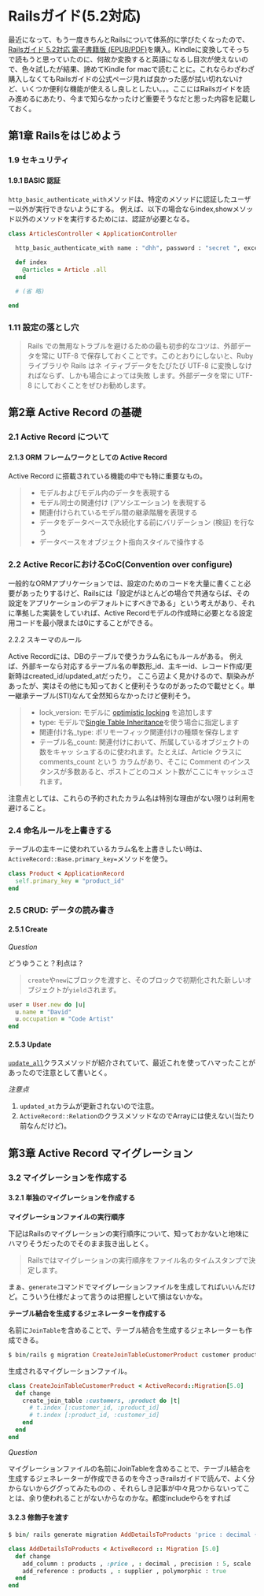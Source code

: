 # Railsガイド(5.2対応)

最近になって、もう一度きちんとRailsについて体系的に学びたくなったので、[Railsガイド 5.2対応 電子書籍版 (EPUB/PDF)](https://railsguides.jp/options.html)を購入。Kindleに変換してそっちで読もうと思っていたのに、何故か変換すると英語になるし目次が使えないので、色々試したが結果、諦めてKindle for  macで読むことに。これならわざわざ購入しなくてもRailsガイドの公式ページ見れば良かった感が拭い切れないけど、いくつか便利な機能が使えるし良しとしたい。。。ここにはRailsガイドを読み進めるにあたり、今まで知らなかったけど重要そうなだと思った内容を記載しておく。

## 第1章 Railsをはじめよう

### 1.9 セキュリティ

#### 1.9.1 BASIC 認証

`http_basic_authenticate_with`メソッドは、特定のメソッドに認証したユーザー以外が実行できないようにする。
例えば、以下の場合ならindex,showメソッド以外のメソッドを実行するためには、認証が必要となる。

```ruby
class ArticlesController < ApplicationController

  http_basic_authenticate_with name : "dhh", password : "secret ", except : [:index , :show ]

  def index
    @articles = Article .all
  end

  # (省 略)

end
```

### 1.11 設定の落とし穴

> Rails での無用なトラブルを避けるための最も初歩的なコツは、外部データを常に UTF-8 で保存しておくことです。このとおりにしないと、Ruby ライブラリや Rails はネ イティブデータをたびたび UTF-8 に変換しなければならず、しかも場合によっては失敗 します。外部データを常に UTF-8 にしておくことをぜひお勧めします。

## 第2章 Active Record の基礎

### 2.1 Active Record について

#### 2.1.3 ORM フレームワークとしての Active Record

Active Record に搭載されている機能の中でも特に重要なもの。

> - モデルおよびモデル内のデータを表現する
> - モデル同士の関連付け (アソシエーション) を表現する
> - 関連付けられているモデル間の継承階層を表現する
> - データをデータベースで永続化する前にバリデーション (検証) を行なう
> - データベースをオブジェクト指向スタイルで操作する

### 2.2 Active RecorにおけるCoC(Convention over configure)

一般的なORMアプリケーションでは、設定のためのコードを大量に書くこと必要があったりするけど、Railsには「設定がほとんどの場合で共通ならば、その設定をアプリケーションのデフォルトにすべきである」という考えがあり、それに準拠した実装をしていれば、Active Recordモデルの作成時に必要となる設定用コードを最小限または0にすることができる。

2.2.2 スキーマのルール

Active Recordには、DBのテーブルで使うカラム名にもルールがある。
例えば、外部キーなら対応するテーブル名の単数形\_id、主キーid、レコード作成/更新時はcreated\_id/updated\_atだったり。
ここら辺よく見かけるので、馴染みがあったが、実はその他にも知っておくと便利そうなのがあったので載せとく。単一継承テーブル(STI)なんて全然知らなかったけど便利そう。

> - lock\_version: モデルに [optimistic locking](https://ja.wikipedia.org/wiki/%E6%A5%BD%E8%A6%B3%E7%9A%84%E4%B8%A6%E8%A1%8C%E6%80%A7%E5%88%B6%E5%BE%A1) を追加します
> - type: モデルで[Single Table Inheritance](https://ruby-rails.hatenadiary.com/entry/20141206/1417839458)を使う場合に指定します
> - 関連付け名\_type: ポリモーフィック関連付けの種類を保存します
> - テーブル名\_count: 関連付けにおいて、所属しているオブジェクトの数をキャッ シュするのに使われます。たとえば、Article クラスに comments_count という カラムがあり、そこに Comment のインスタンスが多数あると、ポストごとのコメ ント数がここにキャッシュされます。

注意点としては、これらの予約されたカラム名は特別な理由がない限りは利用を避けること。

### 2.4 命名ルールを上書きする

テーブルの主キーに使われているカラム名を上書きしたい時は、`ActiveRecord::Base.primary_key=`メソッドを使う。

```ruby
class Product < ApplicationRecord
  self.primary_key = "product_id"
end
```

### 2.5 CRUD: データの読み書き

#### 2.5.1 Create

*Question*

どうゆうこと？利点は？

> `create`や`new`にブロックを渡すと、そのブロックで初期化された新しいオブジェクトが`yield`されます。

```ruby
user = User.new do |u|
  u.name = "David"
  u.occupation = "Code Artist"
end
```

#### 2.5.3 Update

[`update_all`](https://apidock.com/rails/v4.0.2/ActiveRecord/Relation/update_all)クラスメソッドが紹介されていて、最近これを使ってハマったことがあったので注意として書いとく。

*注意点*

1. `updated_at`カラムが更新されないので注意。
2. `ActiveRecord::Relation`のクラスメソッドなのでArrayには使えない(当たり前なんだけど)。

## 第3章 Active Record マイグレーション

### 3.2 マイグレーションを作成する

#### 3.2.1 単独のマイグレーションを作成する

**マイグレーションファイルの実行順序**

下記はRailsのマイグレーションの実行順序について、知っておかないと地味にハマりそうだったのでそのまま抜き出しとく。

> Railsではマイグレーションの実行順序をファイル名のタイムスタンプで決定します。

まぁ、`generate`コマンドでマイグレーションファイルを生成してればいいんだけど。こういう仕様だよって言うのは把握しといて損はないかな。

**テーブル結合を生成するジェネレーターを作成する**

名前に`JoinTable`を含めることで、テーブル結合を生成するジェネレーターも作成できる。

```ruby
$ bin/rails g migration CreateJoinTableCustomerProduct customer product
```

生成されるマイグレーションファイル。

```ruby
class CreateJoinTableCustomerProduct < ActiveRecord::Migration[5.0]
  def change
    create_join_table :customers, :product do |t|
      # t.index [:customer_id, :product_id]
      # t.index [:product_id, :customer_id]
    end
  end
end
```

*Question*

マイグレーションファイルの名前にJoinTableを含めることで、テーブル結合を生成するジェネレーターが作成できるのを今さっきrailsガイドで読んで、よく分からないからググってみたものの 、それらしき記事が中々見つからないってことは、余り使われることがないからなのかな。都度includeやらをすれば

#### 3.2.3 修飾子を渡す

```ruby
$ bin/ rails generate migration AddDetailsToProducts 'price : decimal {5 ,2} ' supplier : references { polymorphic }
```

```ruby
class AddDetailsToProducts < ActiveRecord :: Migration [5.0]
  def change
    add_column : products , :price , : decimal , precision : 5, scale : 2 
    add_reference : products , : supplier , polymorphic : true
  end
end
```
